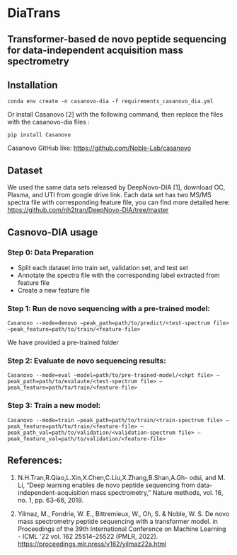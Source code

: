 # DiaTrans

## Transformer-based de novo peptide sequencing for data-independent acquisition mass spectrometry 


## Installation

	conda env create -n casanovo-dia -f requirements_casanovo_dia.yml

Or install Casanovo [2] with the following command, then replace the files with the casanovo-dia files :

	pip install Casanovo 
Casanovo GitHub like: https://github.com/Noble-Lab/casanovo


## Dataset
We used the same data sets released by DeepNovo-DIA [1], download OC, Plasma, and UTI from google drive link. Each data set has two MS/MS spectra file with corresponding feature file, you can find more detailed here: https://github.com/nh2tran/DeepNovo-DIA/tree/master 

## Casnovo-DIA usage

### Step 0: Data Preparation 
- Split each dataset into train set, validation set, and test set
- Annotate the spectra file with the corresponding label extracted from feature file
- Create a new feature file 



### Step 1: Run de novo sequencing with a pre-trained model:

    Casanovo --mode=denovo —peak_path=path/to/predict/<test-spectrum file> —peak_feature=path/to/train/<feature-file> 

We have provided a pre-trained folder


### Step 2: Evaluate de novo sequencing results:

    Casanovo --mode=eval —model=path/to/pre-trained-model/<ckpt file> —peak_path=path/to/evalaute/<test-spectrum file> —peak_feature=path/to/train/<feature-file> 


### Step 3: Train a new model:

    Casanovo --mode=train —peak_path=path/to/train/<train-spectrum file> —peak_feature=path/to/train/<feature-file> —peak_path_val=path/to/validation/<validation-spectrum file> —peak_feature_val=path/to/validation/<feature-file>

## References:
 1. N.H.Tran,R.Qiao,L.Xin,X.Chen,C.Liu,X.Zhang,B.Shan,A.Gh- odsi, and M. Li, “Deep learning enables de novo peptide sequencing from data-independent-acquisition mass spectrometry,” Nature methods, vol. 16, no. 1, pp. 63–66, 2019. 

 2. Yilmaz, M., Fondrie, W. E., Bittremieux, W., Oh, S. & Noble, W. S. De novo mass spectrometry peptide sequencing with a transformer model. in Proceedings of the 39th International Conference on Machine Learning - ICML '22 vol. 162 25514–25522 (PMLR, 2022). https://proceedings.mlr.press/v162/yilmaz22a.html


